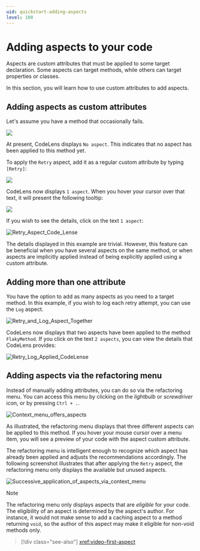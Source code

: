 ```yaml
---
uid: quickstart-adding-aspects
level: 100
---
```


# Adding aspects to your code

Aspects are custom attributes that must be applied to some target declaration. Some aspects can target methods, while others can target properties or classes.

In this section, you will learn how to use custom attributes to add aspects.

## Adding aspects as custom attributes

Let's assume you have a method that occasionally fails.

![](images/flaky_method_no_aspect.png)

At present, CodeLens displays `No aspect`. This indicates that no aspect has been applied to this method yet.

To apply the `Retry` aspect, add it as a regular custom attribute by typing `[Retry]`:

![](images/applying_retry_attribute.png)

CodeLens now displays `1 aspect`. When you hover your cursor over that text, it will present the following tooltip:

![](images/retry_aspect_applied.png)

If you wish to see the details, click on the text `1 aspect`:

![Retry_Aspect_Code_Lense](images/showing_retry_aspect_code_lense.png)

The details displayed in this example are trivial. However, this feature can be beneficial when you have several aspects on the same method, or when aspects are implicitly applied instead of being explicitly applied using a custom attribute.

## Adding more than one attribute

You have the option to add as many aspects as you need to a target method. In this example, if you wish to log each retry attempt, you can use the `Log` aspect.

![Retry_and_Log_Aspect_Together](images/retry_and_log_aspect_together.png)

CodeLens now displays that two aspects have been applied to the method `FlakyMethod`. If you click on the text `2 aspects`, you can view the details that CodeLens provides:

![Retry_Log_Applied_CodeLense](images/retry_log_code_lense_details.png)


## Adding aspects via the refactoring menu

Instead of manually adding attributes, you can do so via the refactoring menu. You can access this menu by clicking on the _lightbulb_ or _screwdriver_ icon, or by pressing `Ctrl + .`.

![Context_menu_offers_aspects](images/add_aspect_via_context_menu.png)

As illustrated, the refactoring menu displays that three different aspects can be applied to this method. If you hover your mouse cursor over a menu item, you will see a preview of your code with the aspect custom attribute.

The refactoring menu is intelligent enough to recognize which aspect has already been applied and adjusts the recommendations accordingly. The following screenshot illustrates that after applying the `Retry` aspect, the refactoring menu only displays the available but unused aspects.

![Successive_application_of_aspects_via_context_menu](images/successive_application_aspects_via_context_menu.png)

> [!NOTE]
> The refactoring menu only displays aspects that are _eligible_ for your code. The eligibility of an aspect is determined by the aspect's author. For instance, it would not make sense to add a caching aspect to a method returning `void`, so the author of this aspect may make it eligible for non-void methods only.

> [!div class="see-also"]
> <xref:video-first-aspect>
